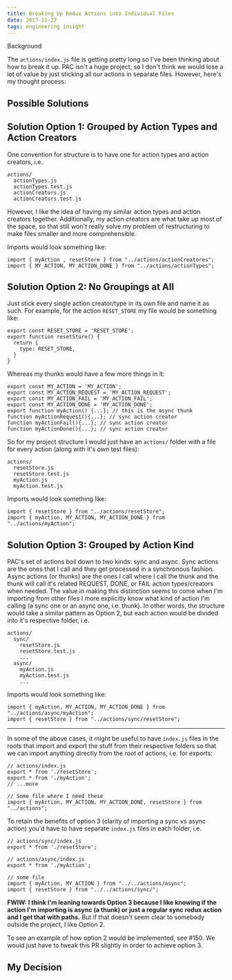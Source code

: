 ```yaml
---
title: Breaking Up Redux Actions into Individual Files
date: 2017-11-27
tags: engineering insight
---
```


Background


The `actions/index.js` file is getting pretty long so I've been thinking about how to break it up. PAC isn't a huge project, so I don't think we would lose a lot of value by just sticking all our actions in separate files. However, here's my thought process:

## Possible Solutions

## Solution Option 1: Grouped by Action Types and Action Creators

One convention for structure is to have one for action types and action creators, i.e.

```
actions/
  actionTypes.js
  actionTypes.test.js
  actionCreators.js
  actionCreators.test.js
```

However, I like the idea of having my similar action types and action creators together. Additionally, my action creators are what take up most of the space, so that still won't really solve my problem of restructuring to make files smaller and more comprehensible.

Imports would look something like:

```
import { myAction , resetStore } from "../actions/actionCreatores";
import { MY_ACTION, MY_ACTION_DONE } from "../actions/actionTypes";
```

## Solution Option 2: No Groupings at All

Just stick every single action creator/type in its own file and name it as such. For example, for the action `RESET_STORE` my file would be something like:

```
export const RESET_STORE = 'RESET_STORE';
export function resetStore() {
  return {
    type: RESET_STORE,
  }
}
```

Whereas my thunks would have a few more things in it:

```
export const MY_ACTION = 'MY_ACTION';
export const MY_ACTION_REQUEST = 'MY_ACTION_REQUEST';
export const MY_ACTION_FAIL = 'MY_ACTION_FAIL';
export const MY_ACTION_DONE = 'MY_ACTION_DONE';
export function myAction() {...}; // this is the async thunk
function myActionRequest(){...}; // sync action creator
function myActionFail(){...}; // sync action creator
function myActionDone(){...}; // sync action creator
```

So for my project structure I would just have an `actions/` folder with a file for every action (along with it's own test files):

```
actions/
  resetStore.js
  resetStore.test.js
  myAction.js
  myAction.test.js
```

Imports would look something like:

```
import { resetStore } from "../actions/resetStore";
import { myAction, MY_ACTION, MY_ACTION_DONE } from "../actions/myAction";
```

## Solution Option 3: Grouped by Action Kind

PAC's set of actions boil down to two kinds: sync and async. Sync actions are the ones that I call and they get processed in a synchronous fashion. Async actions (or thunks) are the ones I call where I call the thunk and the thunk will call it's related REQUEST, DONE, or FAIL action types/creators when needed. The value in making this distinction seems to come when I'm importing from other files I more explicitly know what kind of action I'm calling (a sync one or an async one, i.e. thunk). In other words, the structure would take a similar pattern as Option 2, but each action would be divided into it's respective folder, i.e.

```
actions/
  sync/
    resetStore.js
    resetStore.test.js
    ...
  async/
    myAction.js
    myAction.test.js
    ...
```

Imports would look something like:

```
import { myAction, MY_ACTION, MY_ACTION_DONE } from "../actions/async/myAction";
import { resetStore } from "../actions/sync/resetStore";
```

---

In some of the above cases, it might be useful to have `index.js` files in the roots that import and export the stuff from their respective folders so that we can import anything directly from the root of actions, i.e. for exports:

```
// actions/index.js
export * from './resetStore';
export * from './myAction';
// ...more

// Some file where I need these
import { myAction, MY_ACTION, MY_ACTION_DONE, resetStore } from "../actions";
```

To retain the benefits of option 3 (clarity of importing a sync vs async action) you'd have to have separate `index.js` files in each folder, i.e.

```
// actions/sync/index.js
export * from './resetStore';

// actions/async/index.js
export * from './myAction';

// some file
import { myAction, MY_ACTION } from "../../actions/async";
import { resetStore } from "../../actions/sync/";
```

**FWIW: I think I'm leaning towards Option 3 because I like knowing if the action I'm importing is async (a thunk) or just a regular sync redux action and I get that with paths.** But if that doesn't seem clear to somebody outside the project, I like Option 2.

To see an example of how option 2 would be implemented, see #150. We would just have to tweak this PR slightly in order to achieve option 3.

## My Decision
